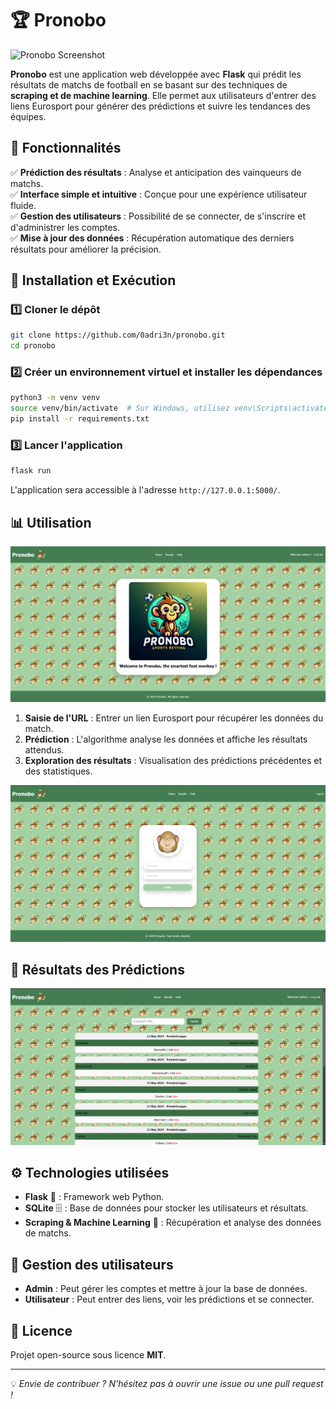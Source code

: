 # 🏆 Pronobo

![Pronobo Screenshot](image.png)

**Pronobo** est une application web développée avec **Flask** qui prédit les résultats de matchs de football en se basant sur des techniques de **scraping et de machine learning**. Elle permet aux utilisateurs d'entrer des liens Eurosport pour générer des prédictions et suivre les tendances des équipes.

## 📌 Fonctionnalités

✅ **Prédiction des résultats** : Analyse et anticipation des vainqueurs de matchs.  
✅ **Interface simple et intuitive** : Conçue pour une expérience utilisateur fluide.  
✅ **Gestion des utilisateurs** : Possibilité de se connecter, de s'inscrire et d'administrer les comptes.  
✅ **Mise à jour des données** : Récupération automatique des derniers résultats pour améliorer la précision.  

## 🚀 Installation et Exécution

### 1️⃣ Cloner le dépôt

```bash
git clone https://github.com/0adri3n/pronobo.git
cd pronobo
```

### 2️⃣ Créer un environnement virtuel et installer les dépendances

```bash
python3 -m venv venv
source venv/bin/activate  # Sur Windows, utilisez venv\Scripts\activate
pip install -r requirements.txt
```

### 3️⃣ Lancer l'application

```bash
flask run
```

L'application sera accessible à l'adresse `http://127.0.0.1:5000/`.

## 📊 Utilisation

![Page d'accueil](homepage.png)

1. **Saisie de l'URL** : Entrer un lien Eurosport pour récupérer les données du match.
2. **Prédiction** : L'algorithme analyse les données et affiche les résultats attendus.
3. **Exploration des résultats** : Visualisation des prédictions précédentes et des statistiques.

![Page de connexion](loginpage.png)

## 🏅 Résultats des Prédictions

![Page des résultats](resultspage.png)

## ⚙️ Technologies utilisées

- **Flask** 🐍 : Framework web Python.
- **SQLite** 🗄️ : Base de données pour stocker les utilisateurs et résultats.
- **Scraping & Machine Learning** 🤖 : Récupération et analyse des données de matchs.

## 🔐 Gestion des utilisateurs

- **Admin** : Peut gérer les comptes et mettre à jour la base de données.
- **Utilisateur** : Peut entrer des liens, voir les prédictions et se connecter.

## 📜 Licence

Projet open-source sous licence **MIT**.

---

💡 *Envie de contribuer ? N'hésitez pas à ouvrir une issue ou une pull request !*
